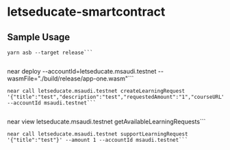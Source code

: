 # letseducate-smartcontract


## Sample Usage

```
yarn asb --target release```


```
near deploy --accountId=letseducate.msaudi.testnet --wasmFile="./build/release/app-one.wasm"```



```
near call letseducate.msaudi.testnet createLearningRequest '{"title":"test","description":"test","requestedAmount":"1","courseURL":"http://googogl.com"}' --accountId msaudi.testnet```


```
near view letseducate.msaudi.testnet getAvailableLearningRequests```
 

```
near call letseducate.msaudi.testnet supportLearningRequest '{"title":"test"}' --amount 1 --accountId msaudi.testnet```

